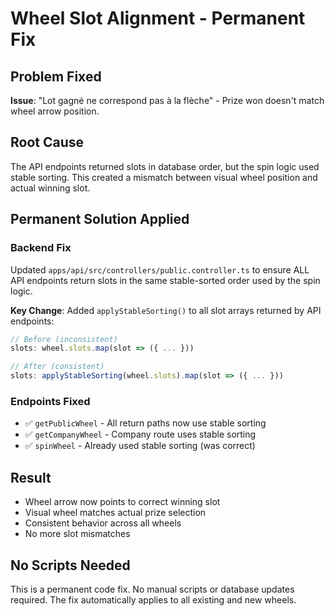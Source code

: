 # Wheel Slot Alignment - Permanent Fix

## Problem Fixed
**Issue**: "Lot gagné ne correspond pas à la flèche" - Prize won doesn't match wheel arrow position.

## Root Cause
The API endpoints returned slots in database order, but the spin logic used stable sorting. This created a mismatch between visual wheel position and actual winning slot.

## Permanent Solution Applied

### Backend Fix
Updated `apps/api/src/controllers/public.controller.ts` to ensure ALL API endpoints return slots in the same stable-sorted order used by the spin logic.

**Key Change**: Added `applyStableSorting()` to all slot arrays returned by API endpoints:

```typescript
// Before (inconsistent)
slots: wheel.slots.map(slot => ({ ... }))

// After (consistent) 
slots: applyStableSorting(wheel.slots).map(slot => ({ ... }))
```

### Endpoints Fixed
- ✅ `getPublicWheel` - All return paths now use stable sorting
- ✅ `getCompanyWheel` - Company route uses stable sorting  
- ✅ `spinWheel` - Already used stable sorting (was correct)

## Result
- Wheel arrow now points to correct winning slot
- Visual wheel matches actual prize selection
- Consistent behavior across all wheels
- No more slot mismatches

## No Scripts Needed
This is a permanent code fix. No manual scripts or database updates required. The fix automatically applies to all existing and new wheels. 